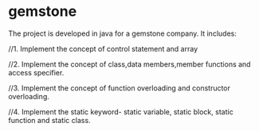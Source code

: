 # gemstone
The project is developed in java for a gemstone company. It includes:

//1. Implement the concept of control statement and array 

//2. Implement the concept of class,data members,member functions and access specifier.

//3. Implement the concept of function overloading and constructor overloading.

//4. Implement the static keyword- static variable, static block, static function and static class.

